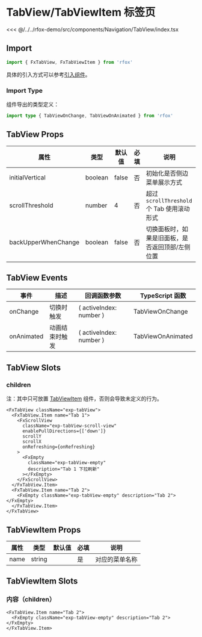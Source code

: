 # TabView/TabViewItem 标签页

<CodeDemo name="TabView">

<<< @/../../rfox-demo/src/components/Navigation/TabView/index.tsx

</CodeDemo>

## Import

```js
import { FxTabView, FxTabViewItem } from 'rfox'
```

具体的引入方式可以参考[引入组件](../guide/import.md)。

### Import Type

组件导出的类型定义：

```ts
import type { TabViewOnChange, TabViewOnAnimated } from 'rfox'
```

## TabView Props

| 属性                | 类型    | 默认值 | 必填 | 说明                                            |
| ------------------- | ------- | ------ | ---- | ----------------------------------------------- |
| initialVertical     | boolean | false  | 否   | 初始化是否侧边菜单展示方式                      |
| scrollThreshold     | number  | 4      | 否   | 超过 `scrollThreshold` 个 Tab 使用滚动形式      |
| backUpperWhenChange | boolean | false  | 否   | 切换面板时，如果是旧面板，是否返回顶部/左侧位置 |

## TabView Events

| 事件       | 描述           | 回调函数参数            | TypeScript 函数   |
| ---------- | -------------- | ----------------------- | ----------------- |
| onChange   | 切换时触发     | ( activeIndex: number ) | TabViewOnChange   |
| onAnimated | 动画结束时触发 | ( activeIndex: number ) | TabViewOnAnimated |

## TabView Slots

### children

注：其中只可放置 [TabViewItem](./TabView.md#tabviewitem-props) 组件，否则会导致未定义的行为。

```tsx
<FxTabView className="exp-tabView">
  <FxTabView.Item name="Tab 1">
    <FxScrollView
      className="exp-tabView-scroll-view"
      enablePullDirections={['down']}
      scrollY
      scrollX
      onRefreshing={onRefreshing}
    >
      <FxEmpty
        className="exp-tabView-empty"
        description="Tab 1 下拉刷新"
      ></FxEmpty>
    </FxScrollView>
  </FxTabView.Item>
  <FxTabView.Item name="Tab 2">
    <FxEmpty className="exp-tabView-empty" description="Tab 2"></FxEmpty>
  </FxTabView.Item>
</FxTabView>
```

## TabViewItem Props

| 属性 | 类型   | 默认值 | 必填 | 说明           |
| ---- | ------ | ------ | ---- | -------------- |
| name | string |        | 是   | 对应的菜单名称 |

## TabViewItem Slots

### 内容（children）

```tsx
<FxTabView.Item name="Tab 2">
  <FxEmpty className="exp-tabView-empty" description="Tab 2"></FxEmpty>
</FxTabView.Item>
```
